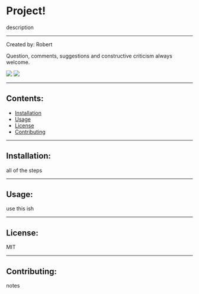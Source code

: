 
# Project!

description

---

Created by: Robert

Question, comments, suggestions and constructive criticism always welcome.

<a href="mailto: email"><img src="https://img.shields.io/badge/Gmail-D14836?style=for-the-badge&logo=gmail&logoColor=white"></a>
<a href="https://github.com/github" target="_blank"><img src="	https://img.shields.io/badge/GitHub-100000?style=for-the-badge&logo=github&logoColor=white"></a>

---

## Contents:

* [Installation](#installation)
* [Usage](#usage)
* [License](#license)
* [Contributing](#contributing)

---

## Installation:

all of the steps

---

## Usage:

use this ish

---

## License:

MIT

---

## Contributing:

notes

